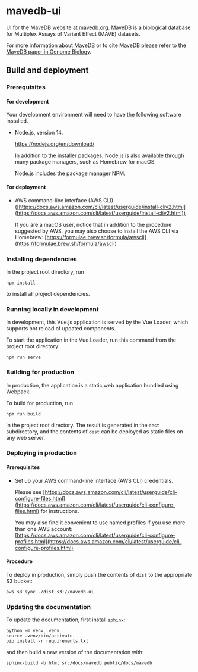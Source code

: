 # mavedb-ui

UI for the MaveDB website at [mavedb.org](https://www.mavedb.org). MaveDB is a biological database
for Multiplex Assays of Variant Effect (MAVE) datasets.

For more information about MaveDB or to cite MaveDB please refer to the
[MaveDB paper in Genome Biology](https://genomebiology.biomedcentral.com/articles/10.1186/s13059-019-1845-6).
## Build and deployment

### Prerequisites

#### For development

Your development environment will need to have the following software installed.

- Node.js, version 14.

  https://nodejs.org/en/download/

  In addition to the installer packages, Node.js is also available through many package managers, such as Homebrew for macOS.

  Node.js includes the package manager NPM.

#### For deployment

- AWS command-line interface (AWS CLI) ([https://docs.aws.amazon.com/cli/latest/userguide/install-cliv2.html](https://docs.aws.amazon.com/cli/latest/userguide/install-cliv2.html))

  If you are a macOS user, notice that in addition to the procedure suggested by AWS, you may also choose to install the AWS CLI via Homebrew: [https://formulae.brew.sh/formula/awscli](https://formulae.brew.sh/formula/awscli)

### Installing dependencies

In the project root directory, run

```
npm install
```

to install all project dependencies.

### Running locally in development

In development, this Vue.js application is served by the Vue Loader, which supports hot reload of updated components.

To start the application in the Vue Loader, run this command from the project root directory:

```
npm run serve
```

### Building for production

In production, the application is a static web application bundled using Webpack.

To build for production, run

```
npm run build
```

in the project root directory. The result is generated in the `dest` subdirectory, and the contents of `dest` can be deployed as static files on any web server.

### Deploying in production

#### Prerequisites

- Set up your AWS command-line interface (AWS CLI) credentials.

  Please see [https://docs.aws.amazon.com/cli/latest/userguide/cli-configure-files.html](https://docs.aws.amazon.com/cli/latest/userguide/cli-configure-files.html) for instructions.

  You may also find it convenient to use named profiles if you use more than one AWS account: [https://docs.aws.amazon.com/cli/latest/userguide/cli-configure-profiles.html](https://docs.aws.amazon.com/cli/latest/userguide/cli-configure-profiles.html)

#### Procedure

To deploy in production, simply push the contents of `dist` to the appropriate S3 bucket:

```
aws s3 sync ./dist s3://mavedb-ui
```

### Updating the documentation

To update the documentation, first install `sphinx`:

```
python -m venv .venv
source .venv/bin/activate
pip install -r requirements.txt
```

and then build a new version of the documentation with:

```
sphinx-build -b html src/docs/mavedb public/docs/mavedb
```